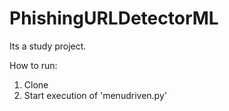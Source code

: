 # PhishingURLDetectorML
Its a study project.

How to run:
1. Clone
2. Start execution of 'menudriven.py'

